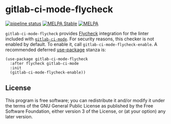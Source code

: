 # gitlab-ci-mode-flycheck

[![pipeline status](https://gitlab.com/joewreschnig/gitlab-ci-mode-flycheck/badges/master/pipeline.svg)](https://gitlab.com/joewreschnig/gitlab-ci-mode-flycheck/commits/master) [![MELPA Stable](http://stable.melpa.org/packages/gitlab-ci-mode-flycheck-badge.svg)](http://stable.melpa.org/#/gitlab-ci-mode-flycheck) [![MELPA](http://melpa.org/packages/gitlab-ci-mode-flycheck-badge.svg)](http://melpa.org/#/gitlab-ci-mode-flycheck)


`gitlab-ci-mode-flycheck` provides [Flycheck][] integration for the
linter included with [`gitlab-ci-mode`][gitlab-ci-mode]. For security
reasons, this checker is not enabled by default. To enable it, call
`gitlab-ci-mode-flycheck-enable`. A recommended deferred [use-package][]
stanza is:

```elisp
(use-package gitlab-ci-mode-flycheck
  :after flycheck gitlab-ci-mode
  :init
  (gitlab-ci-mode-flycheck-enable))
```


[Flycheck]: http://www.flycheck.org/
[gitlab-ci-mode]: https://gitlab.com/joewreschnig/gitlab-ci-mod
[use-package]: https://github.com/jwiegley/use-package


## License

This program is free software; you can redistribute it and/or modify it
under the terms of the GNU General Public License as published by the
Free Software Foundation, either version 3 of the License, or (at your
option) any later version.
